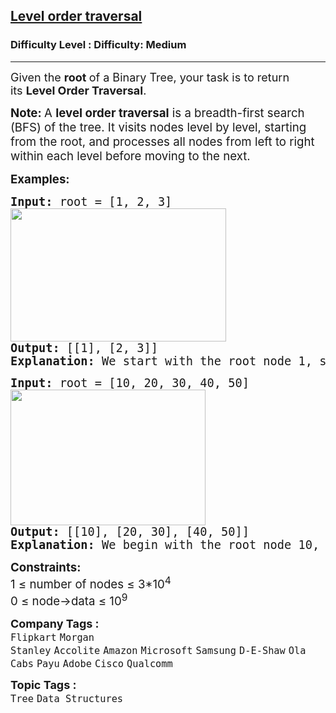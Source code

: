 <h2><a href="https://www.geeksforgeeks.org/problems/level-order-traversal/1?page=1&category=Tree&difficulty=Medium&sortBy=submissions">Level order traversal</a></h2><h3>Difficulty Level : Difficulty: Medium</h3><hr><div class="problems_problem_content__Xm_eO"><p><span style="font-size: 14pt;"><span style="font-size: 18px;">Given the <strong>root </strong>of a Binary Tree, your task is to return its&nbsp;</span><strong style="font-size: 18px;">Level Order Traversal</strong><span style="font-size: 18px;">.</span></span></p>
<p><strong><span style="font-size: 18.6667px;">Note:&nbsp;</span></strong><span style="font-family: -apple-system, BlinkMacSystemFont, 'Segoe UI', Roboto, Oxygen, Ubuntu, Cantarell, 'Open Sans', 'Helvetica Neue', sans-serif; font-size: 14pt;">A <strong>level order traversal</strong> is a breadth-first search (BFS) of the tree. It visits nodes level by level, starting from the root, and processes all nodes from left to right within each level before moving to the next.</span></p>
<p><span style="font-size: 14pt;"><strong>Examples:</strong></span></p>
<pre><span style="font-size: 14pt;"><strong>Input:</strong> root = [1, 2, 3]<br><img src="https://media.geeksforgeeks.org/img-practice/prod/addEditProblem/700511/Web/Other/blobid0_1758799933.webp" width="345" height="213">
<strong>Output: </strong>[[1], [2, 3]]<br><strong>Explanation: </strong></span><span style="font-size: 18.6667px;">We start with the root node 1, so the first level of the traversal is [1]. Then we move to its children 2 and 3, which form the next level, giving the final output [[1], [2, 3]].</span></pre>
<pre><span style="font-size: 14pt;"><strong>Input:</strong> root = [10, 20, 30, 40, 50]<br><img src="https://media.geeksforgeeks.org/img-practice/prod/addEditProblem/700511/Web/Other/blobid1_1758800199.webp" width="312" height="217">
<strong>Output: </strong>[[10], [20, 30], [40, 50]]<br><strong>Explanation: </strong></span><span style="font-size: 18.6667px;">We begin with the root node 10, which forms the first level as [10]. Its children 20 and 30 make up the second level, and their children 40 and 50 form the third level, resulting in [[10], [20, 30], [40, 50]].</span></pre>
<p><span style="font-size: 14pt;"><strong>Constraints:<br></strong></span><span style="font-size: 14pt;">1 ≤ number of nodes ≤ 3*10<sup>4</sup><sup><br></sup></span><span style="font-size: 14pt;">0 ≤ node-&gt;data ≤ 10<sup>9</sup></span></p></div><p><span style=font-size:18px><strong>Company Tags : </strong><br><code>Flipkart</code>&nbsp;<code>Morgan Stanley</code>&nbsp;<code>Accolite</code>&nbsp;<code>Amazon</code>&nbsp;<code>Microsoft</code>&nbsp;<code>Samsung</code>&nbsp;<code>D-E-Shaw</code>&nbsp;<code>Ola Cabs</code>&nbsp;<code>Payu</code>&nbsp;<code>Adobe</code>&nbsp;<code>Cisco</code>&nbsp;<code>Qualcomm</code>&nbsp;<br><p><span style=font-size:18px><strong>Topic Tags : </strong><br><code>Tree</code>&nbsp;<code>Data Structures</code>&nbsp;